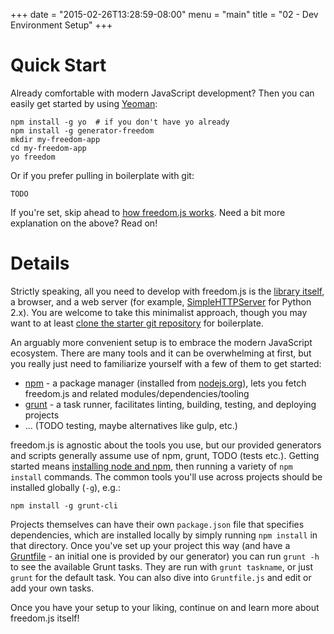 +++
date = "2015-02-26T13:28:59-08:00"
menu = "main"
title = "02 - Dev Environment Setup"
+++

# Quick Start
Already comfortable with modern JavaScript development? Then you can
easily get started by using [Yeoman](http://yeoman.io):

    npm install -g yo  # if you don't have yo already
    npm install -g generator-freedom
    mkdir my-freedom-app
    cd my-freedom-app
    yo freedom

Or if you prefer pulling in boilerplate with git:

    TODO

If you're set, skip ahead to
[how freedom.js works](../03howfreedomworks). Need a bit more
explanation on the above? Read on!

# Details
Strictly speaking, all you need to develop with freedom.js is the
[library itself](http://www.freedomjs.org/dist/freedom/latest/freedom.js),
a browser, and a web server (for example,
[SimpleHTTPServer](https://docs.python.org/2/library/simplehttpserver.html)
for Python 2.x). You are welcome to take this minimalist approach,
though you may want to at least
[clone the starter git repository](http://TODO) for boilerplate.

An arguably more convenient setup is to embrace the modern JavaScript
ecosystem. There are many tools and it can be overwhelming at first,
but you really just need to familiarize yourself with a few of them to
get started:

- [npm](https://www.npmjs.com/) - a package manager (installed from
  [nodejs.org](http://nodejs.org/)), lets you fetch freedom.js and
  related modules/dependencies/tooling
- [grunt](http://gruntjs.com/) - a task runner, facilitates linting,
building, testing, and deploying projects
- ... (TODO testing, maybe alternatives like gulp, etc.)

freedom.js is agnostic about the tools you use, but our provided
generators and scripts generally assume use of npm, grunt, TODO (tests
etc.). Getting started means
[installing node and npm](https://docs.npmjs.com/getting-started/installing-node),
then running a variety of `npm install` commands. The common tools
you'll use across projects should be installed globally (`-g`), e.g.:

    npm install -g grunt-cli

Projects themselves can have their own `package.json` file that
specifies dependencies, which are installed locally by simply running
`npm install` in that directory. Once you've set up your project this
way (and have a [Gruntfile](http://gruntjs.com/sample-gruntfile) - an
initial one is provided by our generator) you can run `grunt -h` to
see the available Grunt tasks. They are run with `grunt taskname`, or
just `grunt` for the default task. You can also dive into
`Gruntfile.js` and edit or add your own tasks.

Once you have your setup to your liking, continue on and learn more
about freedom.js itself!
